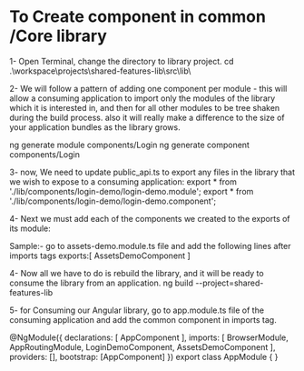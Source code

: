 # To Create component in common /Core library

1- Open Terminal, change the directory to library project.
    cd .\workspace\projects\shared-features-lib\src\lib\

2- We will follow a pattern of adding one component per module - this will allow a consuming application to import only the modules of the library which it is interested in, and then for all other modules to be tree shaken during the build process. also it will really make a difference to the size of your application bundles as the library grows. 

ng generate module components/Login
ng generate component components/Login

3- now, We need to update public_api.ts to export any files in the library that we wish to expose to a consuming application:
export * from './lib/components/login-demo/login-demo.module';
export * from './lib/components/login-demo/login-demo.component';

4- Next we must add each of the components we created to the exports of its module:

Sample:-
go to assets-demo.module.ts file and add the following lines after imports tags 
exports:[
    AssetsDemoComponent
  ]

4- Now all we have to do is rebuild the library, and it will be ready to consume the library from an application.
ng build --project=shared-features-lib


5- for Consuming our Angular library, go to app.module.ts file of the consuming application and add the common component in imports tag.

@NgModule({
  declarations: [
    AppComponent
  ],
  imports: [
    BrowserModule,
    AppRoutingModule,
    LoginDemoComponent,
    AssetsDemoComponent
  ],
  providers: [],
  bootstrap: [AppComponent]
})
export class AppModule { }

